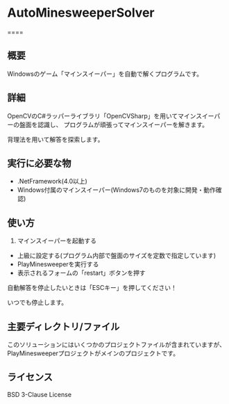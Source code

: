# AutoMinesweeperSolver

====

## 概要

Windowsのゲーム「マインスイーパー」を自動で解くプログラムです。

## 詳細

OpenCVのC#ラッパーライブラリ「OpenCVSharp」を用いてマインスイーパーの盤面を認識し、
プログラムが頑張ってマインスイーパーを解きます。

背理法を用いて解答を探索します。


## 実行に必要な物

* .NetFramework(4.0以上)
* Windows付属のマインスイーパー(Windows7のものを対象に開発・動作確認)


## 使い方

1. マインスイーパーを起動する
* 上級に設定する(プログラム内部で盤面のサイズを定数で指定しています)
* PlayMinesweeperを実行する
* 表示されるフォームの「restart」ボタンを押す

自動解答を停止したいときは「ESCキー」を押してください！

いつでも停止します。


## 主要ディレクトリ/ファイル

このソリューションにはいくつかのプロジェクトファイルが含まれていますが、
PlayMinesweeperプロジェクトがメインのプロジェクトです。


## ライセンス

BSD 3-Clause License